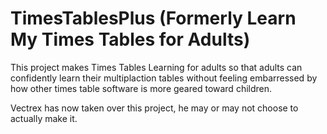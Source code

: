 TimesTablesPlus (Formerly Learn My Times Tables for Adults)
===========================
This project makes Times Tables Learning for adults so that adults can confidently learn their multiplaction tables without feeling embarressed by how other times table software is more geared toward children.

Vectrex has now taken over this project, he may or may not choose to actually make it. 
